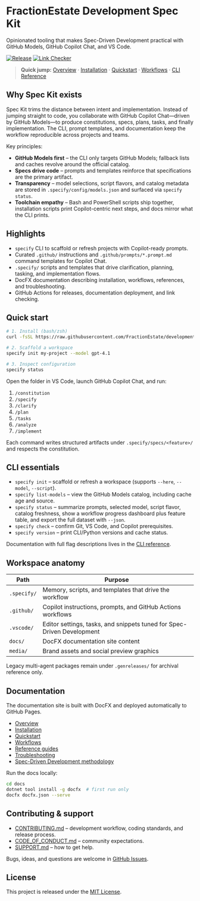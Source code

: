 # FractionEstate Development Spec Kit

Opinionated tooling that makes Spec-Driven Development practical with GitHub Models, GitHub Copilot Chat, and VS Code.

[![Release](https://github.com/FractionEstate/development-spec-kit/actions/workflows/release.yml/badge.svg)](https://github.com/FractionEstate/development-spec-kit/actions/workflows/release.yml)
[![Link Checker](https://github.com/FractionEstate/development-spec-kit/actions/workflows/link-check.yml/badge.svg)](https://github.com/FractionEstate/development-spec-kit/actions/workflows/link-check.yml)

> **Quick jump:** [Overview](docs/overview.md) · [Installation](docs/getting-started/installation.md) · [Quickstart](docs/getting-started/quickstart.md) · [Workflows](docs/workflows.md) · [CLI Reference](docs/reference/cli.md)

## Why Spec Kit exists

Spec Kit trims the distance between intent and implementation. Instead of jumping straight to code, you collaborate with GitHub Copilot Chat—driven by GitHub Models—to produce constitutions, specs, plans, tasks, and finally implementation. The CLI, prompt templates, and documentation keep the workflow reproducible across projects and teams.

Key principles:

- **GitHub Models first** – the CLI only targets GitHub Models; fallback lists and caches revolve around the official catalog.
- **Specs drive code** – prompts and templates reinforce that specifications are the primary artifact.
- **Transparency** – model selections, script flavors, and catalog metadata are stored in `.specify/config/models.json` and surfaced via `specify status`.
- **Toolchain empathy** – Bash and PowerShell scripts ship together, installation scripts print Copilot-centric next steps, and docs mirror what the CLI prints.

## Highlights

- `specify` CLI to scaffold or refresh projects with Copilot-ready prompts.
- Curated `.github/` instructions and `.github/prompts/*.prompt.md` command templates for Copilot Chat.
- `.specify/` scripts and templates that drive clarification, planning, tasking, and implementation flows.
- DocFX documentation describing installation, workflows, references, and troubleshooting.
- GitHub Actions for releases, documentation deployment, and link checking.

## Quick start

```bash
# 1. Install (bash/zsh)
curl -fsSL https://raw.githubusercontent.com/FractionEstate/development-spec-kit/main/scripts/bash/install-specify.sh | bash

# 2. Scaffold a workspace
specify init my-project --model gpt-4.1

# 3. Inspect configuration
specify status
```

Open the folder in VS Code, launch GitHub Copilot Chat, and run:

1. `/constitution`
2. `/specify`
3. `/clarify`
4. `/plan`
5. `/tasks`
6. `/analyze`
7. `/implement`

Each command writes structured artifacts under `.specify/specs/<feature>/` and respects the constitution.

## CLI essentials

- `specify init` – scaffold or refresh a workspace (supports `--here`, `--model`, `--script`).
- `specify list-models` – view the GitHub Models catalog, including cache age and source.
- `specify status` – summarize prompts, selected model, script flavor, catalog freshness, show a workflow progress dashboard plus feature table, and export the full dataset with `--json`.
- `specify check` – confirm Git, VS Code, and Copilot prerequisites.
- `specify version` – print CLI/Python versions and cache status.

Documentation with full flag descriptions lives in the [CLI reference](docs/reference/cli.md).

## Workspace anatomy

| Path | Purpose |
| ---- | ------- |
| `.specify/` | Memory, scripts, and templates that drive the workflow |
| `.github/` | Copilot instructions, prompts, and GitHub Actions workflows |
| `.vscode/` | Editor settings, tasks, and snippets tuned for Spec-Driven Development |
| `docs/` | DocFX documentation site content |
| `media/` | Brand assets and social preview graphics |

Legacy multi-agent packages remain under `.genreleases/` for archival reference only.

## Documentation

The documentation site is built with DocFX and deployed automatically to GitHub Pages.

- [Overview](docs/overview.md)
- [Installation](docs/getting-started/installation.md)
- [Quickstart](docs/getting-started/quickstart.md)
- [Workflows](docs/workflows.md)
- [Reference guides](docs/reference/cli.md)
- [Troubleshooting](docs/troubleshooting.md)
- [Spec-Driven Development methodology](spec-driven.md)

Run the docs locally:

```bash
cd docs
dotnet tool install -g docfx  # first run only
docfx docfx.json --serve
```

## Contributing & support

- [CONTRIBUTING.md](CONTRIBUTING.md) – development workflow, coding standards, and release process.
- [CODE_OF_CONDUCT.md](CODE_OF_CONDUCT.md) – community expectations.
- [SUPPORT.md](SUPPORT.md) – how to get help.

Bugs, ideas, and questions are welcome in [GitHub Issues](https://github.com/FractionEstate/development-spec-kit/issues/new/choose).

## License

This project is released under the [MIT License](LICENSE).
